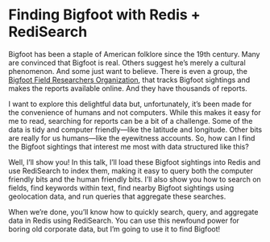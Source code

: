 # Finding Bigfoot with Redis + RediSearch

Bigfoot has been a staple of American folklore since the 19th century. Many are convinced that Bigfoot is real. Others suggest he’s merely a cultural phenomenon. And some just want to believe. There is even a group, the [Bigfoot Field Researchers Organization](http://bfro.net/), that tracks Bigfoot sightings and makes the reports available online. And they have thousands of reports.

I want to explore this delightful data but, unfortunately, it’s been made for the convenience of humans and not computers. While this makes it easy for me to read, searching for reports can be a bit of a challenge. Some of the data is tidy and computer friendly—like the latitude and longitude. Other bits are really for us humans—like the eyewitness accounts. So, how can I find the Bigfoot sightings that interest me most with data structured like this?

Well, I’ll show you! In this talk, I’ll load these Bigfoot sightings into Redis and use RediSearch to index them, making it easy to query both the computer friendly bits and the human friendly bits. I’ll also show you how to search on fields, find keywords within text, find nearby Bigfoot sightings using geolocation data, and run queries that aggregate these searches.

When we’re done, you’ll know how to quickly search, query, and aggregate data in Redis using RediSearch. You can use this newfound power for boring old corporate data, but I’m going to use it to find Bigfoot!
